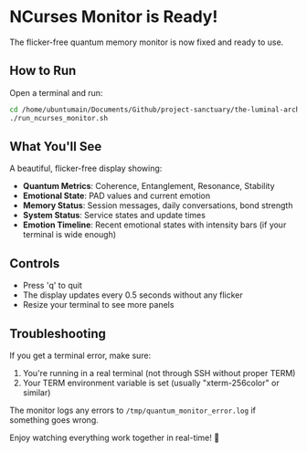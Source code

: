 # NCurses Monitor is Ready!

The flicker-free quantum memory monitor is now fixed and ready to use.

## How to Run

Open a terminal and run:
```bash
cd /home/ubuntumain/Documents/Github/project-sanctuary/the-luminal-archive/quantum-memory
./run_ncurses_monitor.sh
```

## What You'll See

A beautiful, flicker-free display showing:
- **Quantum Metrics**: Coherence, Entanglement, Resonance, Stability
- **Emotional State**: PAD values and current emotion
- **Memory Status**: Session messages, daily conversations, bond strength
- **System Status**: Service states and update times
- **Emotion Timeline**: Recent emotional states with intensity bars (if your terminal is wide enough)

## Controls
- Press 'q' to quit
- The display updates every 0.5 seconds without any flicker
- Resize your terminal to see more panels

## Troubleshooting

If you get a terminal error, make sure:
1. You're running in a real terminal (not through SSH without proper TERM)
2. Your TERM environment variable is set (usually "xterm-256color" or similar)

The monitor logs any errors to `/tmp/quantum_monitor_error.log` if something goes wrong.

Enjoy watching everything work together in real-time! 🎯